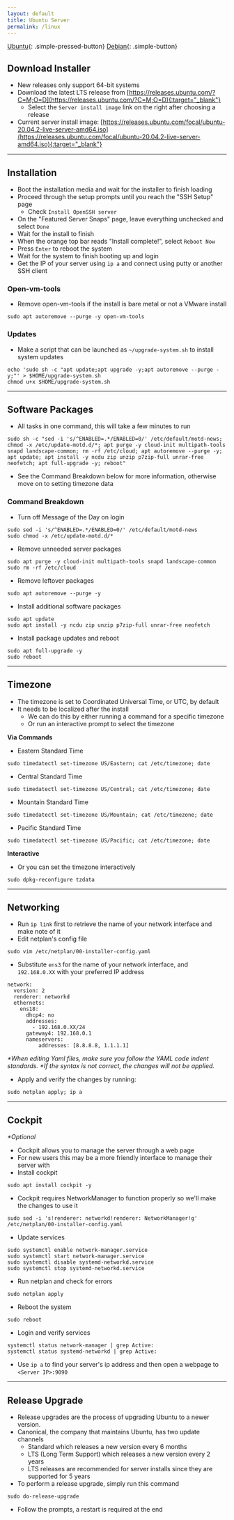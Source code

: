 ```yaml
---
layout: default
title: Ubuntu Server
permalink: /linux
---
```


[Ubuntu]({{site.url}}/linux){: .simple-pressed-button}
[Debian]({{site.url}}/debian){: .simple-button}

## Download Installer
- New releases only support 64-bit systems
- Download the latest LTS release from [https://releases.ubuntu.com/?C=M;O=D](https://releases.ubuntu.com/?C=M;O=D){:target="_blank"}
  - Select the `Server install image` link on the right after choosing a release
- Current server install image: [https://releases.ubuntu.com/focal/ubuntu-20.04.2-live-server-amd64.iso](https://releases.ubuntu.com/focal/ubuntu-20.04.2-live-server-amd64.iso){:target="_blank"}

----

## Installation
- Boot the installation media and wait for the installer to finish loading
- Proceed through the setup prompts until you reach the "SSH Setup" page
  - Check `Install OpenSSH server`
- On the "Featured Server Snaps" page, leave everything unchecked and select `Done`
- Wait for the install to finish
- When the orange top bar reads "Install complete!", select `Reboot Now`
- Press `Enter` to reboot the system
- Wait for the system to finish booting up and login
- Get the IP of your server using `ip a` and connect using putty or another SSH client

### Open-vm-tools
- Remove open-vm-tools if the install is bare metal or not a VMware install
```
sudo apt autoremove --purge -y open-vm-tools
```

### Updates
- Make a script that can be launched as `~/upgrade-system.sh` to install system updates
```
echo 'sudo sh -c "apt update;apt upgrade -y;apt autoremove --purge -y;"' > $HOME/upgrade-system.sh
chmod u+x $HOME/upgrade-system.sh
```

----

## Software Packages
- All tasks in one command, this will take a few minutes to run
```
sudo sh -c "sed -i 's/^ENABLED=.*/ENABLED=0/' /etc/default/motd-news; chmod -x /etc/update-motd.d/*; apt purge -y cloud-init multipath-tools snapd landscape-common; rm -rf /etc/cloud; apt autoremove --purge -y; apt update; apt install -y ncdu zip unzip p7zip-full unrar-free neofetch; apt full-upgrade -y; reboot"
```
- See the Command Breakdown below for more information, otherwise move on to setting timezone data

### Command Breakdown
- Turn off Message of the Day on login
```
sudo sed -i 's/^ENABLED=.*/ENABLED=0/' /etc/default/motd-news
sudo chmod -x /etc/update-motd.d/*
```
- Remove unneeded server packages
```
sudo apt purge -y cloud-init multipath-tools snapd landscape-common
sudo rm -rf /etc/cloud
```
- Remove leftover packages
```
sudo apt autoremove --purge -y
```
- Install additional software packages
```
sudo apt update
sudo apt install -y ncdu zip unzip p7zip-full unrar-free neofetch
```
- Install package updates and reboot
```
sudo apt full-upgrade -y
sudo reboot
```

----

## Timezone
- The timezone is set to Coordinated Universal Time, or UTC, by default
- It needs to be localized after the install
  - We can do this by either running a command for a specific timezone
  - Or run an interactive prompt to select the timezone

**Via Commands**

- Eastern Standard Time
```
sudo timedatectl set-timezone US/Eastern; cat /etc/timezone; date
```
- Central Standard Time
```
sudo timedatectl set-timezone US/Central; cat /etc/timezone; date
```
- Mountain Standard Time
```
sudo timedatectl set-timezone US/Mountain; cat /etc/timezone; date
```
- Pacific Standard Time
```
sudo timedatectl set-timezone US/Pacific; cat /etc/timezone; date
```

**Interactive**

- Or you can set the timezone interactively
```
sudo dpkg-reconfigure tzdata
```

----

## Networking
- Run `ip link` first to retrieve the name of your network interface and make note of it
- Edit netplan's config file
```
sudo vim /etc/netplan/00-installer-config.yaml
```
- Substitute `ens3` for the name of your network interface, and `192.168.0.XX` with your preferred IP address
```
network:
  version: 2
  renderer: networkd
  ethernets:
    ens18:
      dhcp4: no
      addresses:
        - 192.168.0.XX/24
      gateway4: 192.168.0.1
      nameservers:
          addresses: [8.8.8.8, 1.1.1.1]
```
_*When editing Yaml files, make sure you follow the YAML code indent standards._
_*If the syntax is not correct, the changes will not be applied._
- Apply and verify the changes by running:
```
sudo netplan apply; ip a
```

----

## Cockpit
_*Optional_

- Cockpit allows you to manage the server through a web page
- For new users this may be a more friendly interface to manage their server with
- Install cockpit
```
sudo apt install cockpit -y
```
- Cockpit requires NetworkManager to function properly so we'll make the changes to use it
```nowrap
sudo sed -i 's!renderer: networkd!renderer: NetworkManager!g' /etc/netplan/00-installer-config.yaml
```

- Update services
```
sudo systemctl enable network-manager.service
sudo systemctl start network-manager.service
sudo systemctl disable systemd-networkd.service
sudo systemctl stop systemd-networkd.service
```
- Run netplan and check for errors
```
sudo netplan apply
```
- Reboot the system
```
sudo reboot
```
- Login and verify services
```
systemctl status network-manager | grep Active:
systemctl status systemd-networkd | grep Active:
```
- Use `ip a` to find your server's ip address and then open a webpage to `<Server IP>:9090`

----

## Release Upgrade
- Release upgrades are the process of upgrading Ubuntu to a newer version.
- Canonical, the company that maintains Ubuntu, has two update channels
  - Standard which releases a new version every 6 months
  - LTS (Long Term Support) which releases a new version every 2 years
  - LTS releases are recommended for server installs since they are supported for 5 years
- To perform a release upgrade, simply run this command
```
sudo do-release-upgrade
```
- Follow the prompts, a restart is required at the end
